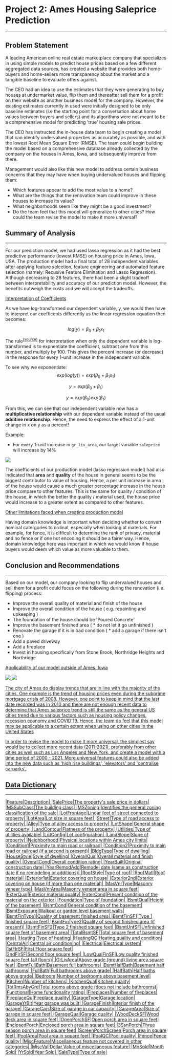 # Project 2: Ames Housing Saleprice Prediction

---

## Problem Statement

A leading American online real estate marketplace company that specializes in using simple models to predict house prices based on a few different aggregated data sources, has created a website that provides both home-buyers and home-sellers more transparency about the market and a tangible baseline to evaluate offers against. 

The CEO had an idea to use the estimates that they were generating to buy houses at undermarket value, flip them and thereafter sell them for a profit on their website as another business model for the company. However, the existing estimates currently in used were initially designed to be only baseline estimates (i.e the starting point for a conversation about home values between buyers and sellers) and its algorithms were not meant to be a comprehensive model for predicting 'true' housing sale prices.

The CEO has instructed the in-house data team to begin creating a model that can identify undervalued properties as accurately as possible, and with the lowest Root Mean Square Error (RMSE). The team could begin building the model based on a comprehensive database already collected by the company on the houses in Ames, Iowa, and subsequently improve from there. 

Management would also like this new model to address certain business concerns that they may have when buying undervalued houses and flipping them:

- Which features appear to add the most value to a home?
- What are the things that the renovation team could improve in these houses to increase its value?
- What neighborhoods seem like they might be a good investment?
- Do the team feel that this model will generalize to other cities? How could the team revise the model to make it more universal?


## Summary of Analysis
---

For our prediction model, we had used lasso regression as it had the best predictive performance (lowest RMSE) on housing price in Ames, Iowa, USA. The production model had a final total of 28 independent variables after applying feature selection, feature engineering and automated feature selection (namely: Recusive Feature Elimination and Lasso Regression). Although decreasing to 28 features, there had been a slight tradeoff between interpretability and accuracy of our prediction model. However, the benefits outweigh the costs and we will accept the tradeoffs.

<u>Interpretation of Coefficients</u>

As we have log-transformed our dependent variable, y, we would then have to interpret our coefficents differently as the linear regression equation then becomes:

$$log(y) = \beta_0 + \beta_1 x_1$$

The rule<sup>[(source)](https://data.library.virginia.edu/interpreting-log-transformations-in-a-linear-model/)</sup> for interpretation when only the dependent variable is log-transformed is to expnentiate the coefficient, subtract one from this number, and multiply by 100. This gives the percent increase (or decrease) in the response for every 1-unit increase in the independent variable.

To see why we exponentiate:
$$exp(log(y)) = exp(\beta_0 + \beta_1 x_1)$$

$$y = exp(\beta_0 + \beta_1)$$

$$y = exp(\beta_0) exp(\beta_1)$$

From this, we can see that our independent variable now has a **multiplicative relationship** with our dependent variable instead of the usual **additive relationship**. Hence, the need to express the effect of a 1-unit change in x on y as a percent!

Example: 
- For every 1-unit increase in `gr_liv_area`, our target variable `saleprice` will increase by 14%


![](/pictures/coefficient.png)

The coefficients of our production model (lasso regression model) had also indicated that **area** and **quality** of the house in general seems to be the biggest contributor to value of housing. Hence, a per unit increase in area of the house would cause a much greater percentage increase in the house price compare to other features. This is the same for quality / condition of the house, in which the better the quality / material used, the house price would increase to a greater extent as compared to other features.

<u>Other limitations faced when creating production model</u>

Having domain knowledge is important when deciding whether to convert nominal catergories to ordinal, especially when looking at materials. For example, for fence, it is difficult to determine the rank of privacy, material and no fence or if one hot encoding it should be a fairer way. Hence, domain knowledge here was important in which we would know if house buyers would deem which value as more valuable to them.


## Conclusion and Recommendations
---

Based on our model, our company looking to flip undervalued houses and sell them for a profit could focus on the following during the renovation (i.e. flipping) process:

- Improve the overall quality of material and finish of the house
- Improve the overall condition of the house ( e.g. repainting and upkeeping )
- The foundation of the house should be 'Poured Concrete'
- Improve the basement finished area ( * do not let it go unfinished )
- Renovate the garage if it is in bad condition ( * add a garage if there isn't one )
- Add a paved driveway
- Add a fireplace
- Invest in housing specifically from Stone Brook, Northridge Heights and Northridge

<u>Applicability of our model outside of Ames, Iowa<u/>
    
![](/pictures/coefficient.png)
![](/pictures/general_trend.png)

The city of Ames do display trends that are in line with the majority of the cities. One example is the trend of housing prices even during the subprime mortgage crisis of 2008. However, one point to keep in mind that the last date recorded was in 2010 and there are not enough recent data to determine that Ames saleprice trend is still the same as the general US cities trend due to various factors such as housing policy changes, recession economy and COVID'19. Hence, the team do feel that this model may be applicable to a certain extent when using on other cities in the United States 

In order to revise the model to make it more universal, the simplest say would be to collect more recent data (2011-2021), preferably from other cities as well such as Los Angeles and New York, and create a model with a time period of 2000 - 2021. More universal features could also be added into the new data such as 'high rise buildings', 'elevators' and 'centralise carparks'.


## Data Dictionary
---

|Feature|Description|
|SalePrice|The property's sale price in dollars|
|MSSubClass|The building class|
|MSZoning|Identifies the general zoning classification of the sale|
|LotFrontage|Linear feet of street connected to property|
|LotArea|Lot size in square feet|
|Street|Type of road access to property|
|Alley|Type of alley access to property|
|LotShape|General shape of property|
|LandContour|Flatness of the property|
|Utilities|Type of utilities available|
|LotConfig|Lot configuration|
|LandSlope|Slope of property|
|Neighborhood|Physical locations within Ames city limits|
|Condition1|Proximity to main road or railroad|
|Condition2|Proximity to main road or railroad (if a second is present)|
|BldgType|Type of dwelling|
|HouseStyle|Style of dwelling|
|OverallQual|Overall material and finish quality|
|OverallCond|Overall condition rating|
|YearBuilt|Original construction date|
|YearRemodAdd|Remodel date (same as construction date if no remodeling or additions)|
|RoofStyle|Type of roof|
|RoofMatl|Roof material|
|Exterior1st|Exterior covering on house|
|Exterior2nd|Exterior covering on house (if more than one material)|
|MasVnrType|Masonry veneer type|
|MasVnrArea|Masonry veneer area in square feet|
|ExterQual|Exterior material quality|
|ExterCond|Present condition of the material on the exterior|
|Foundation|Type of foundation|
|BsmtQual|Height of the basement|
|BsmtCond|General condition of the basement|
|BsmtExposure|Walkout or garden level basement walls|
|BsmtFinType1|Quality of basement finished area|
|BsmtFinSF1|Type 1 finished square feet|
|BsmtFinType2|Quality of second finished area (if present)|
|BsmtFinSF2|Type 2 finished square feet|
|BsmtUnfSF|Unfinished square feet of basement area|
|TotalBsmtSF|Total square feet of basement area|
|Heating|Type of heating|
|HeatingQC|Heating quality and condition|
|CentralAir|Central air conditioning|
|Electrical|Electrical system|
|1stFlrSF|First Floor square feet|   
|2ndFlrSF|Second floor square feet|
|LowQualFinSF|Low quality finished square feet (all floors)|
|GrLivArea|Above grade (ground) living area square feet|
|BsmtFullBath|Basement full bathrooms|
|BsmtHalfBath|Basement half bathrooms|
|FullBath|Full bathrooms above grade|
|HalfBath|Half baths above grade|
|Bedroom|Number of bedrooms above basement level|
|Kitchen|Number of kitchens|
|KitchenQual|Kitchen quality|
|TotRmsAbvGrd|Total rooms above grade (does not include bathrooms)|
|Functional|Home functionality rating|
|Fireplaces|Number of fireplaces|
|FireplaceQu|Fireplace quality|
|GarageType|Garage location|
|GarageYrBlt|Year garage was built|
|GarageFinish|Interior finish of the garage|
|GarageCars|Size of garage in car capacity|
|GarageArea|Size of garage in square feet|
|GarageQual|Garage quality|
|WoodDeckSF|Wood deck area in square feet|
|OpenPorchSF|Open porch area in square feet|
|EnclosedPorch|Enclosed porch area in square feet|
|3SsnPorch|Three season porch area in square feet|
|ScreenPorchScreen|Porch area in square feet|
|PoolArea|Pool area in square feet|
|PoolQC|Pool quality|
|Fence|Fence quality|
|MiscFeature|Miscellaneous feature not covered in other categories|
|MiscVal|Dollar Value of miscellaneous feature|
|MoSold|Month Sold|
|YrSold|Year Sold|
|SaleType|Type of sale|

